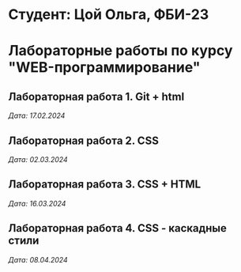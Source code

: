 # Студент: Цой Ольга, ФБИ-23

# Лабораторные работы по курсу "WEB-программирование"

## Лабораторная работа 1. Git + html

*Дата: 17.02.2024*

## Лабораторная работа 2. CSS

*Дата: 02.03.2024*

## Лабораторная работа 3. CSS + HTML

*Дата: 16.03.2024*

## Лабораторная работа 4. CSS - каскадные стили

*Дата: 08.04.2024*
